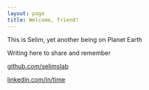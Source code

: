 ```yaml
---
layout: page
title: Welcome, friend!
---
```


This is Selim, yet another being on Planet Earth

Writing here to share and remember

[github.com/selimslab](https://github.com/selimslab)

[linkedin.com/in/time](https://linkedin.com/in/time)
